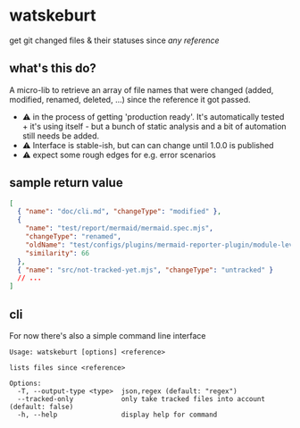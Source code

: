 # watskeburt

get git changed files & their statuses since _any reference_

## what's this do?

A micro-lib to retrieve an array of file names that were changed (added,
modified, renamed, deleted, ...) since the reference it got passed.

- :warning: in the process of getting 'production ready'. It's automatically
  tested + it's using itself - but a bunch of static analysis and a bit of
  automation still needs be added.
- :warning: Interface is stable-ish, but can can change until 1.0.0 is published
- :warning: expect some rough edges for e.g. error scenarios

## sample return value

```json
[
  { "name": "doc/cli.md", "changeType": "modified" },
  {
    "name": "test/report/mermaid/mermaid.spec.mjs",
    "changeType": "renamed",
    "oldName": "test/configs/plugins/mermaid-reporter-plugin/module-level/index.spec.mjs",
    "similarity": 66
  },
  { "name": "src/not-tracked-yet.mjs", "changeType": "untracked" }
  // ...
]
```

## cli

For now there's also a simple command line interface

```
Usage: watskeburt [options] <reference>

lists files since <reference>

Options:
  -T, --output-type <type>  json,regex (default: "regex")
  --tracked-only            only take tracked files into account (default: false)
  -h, --help                display help for command

```
